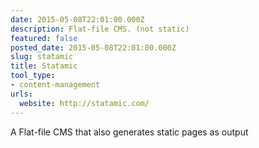 ```yaml
---
date: 2015-05-08T22:01:00.000Z
description: Flat-file CMS. (not static)
featured: false
posted_date: 2015-05-08T22:01:00.000Z
slug: statamic
title: Statamic
tool_type:
- content-management
urls:
  website: http://statamic.com/
---
```


A Flat-file CMS that also generates static pages as output




